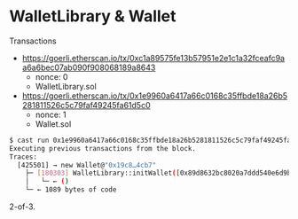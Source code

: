 # WalletLibrary & Wallet

Transactions
- https://goerli.etherscan.io/tx/0xc1a89575fe13b57951e2e1c1a32fceafc9aa6a6bec07ab090f908068189a8643
  - nonce: 0
  - WalletLibrary.sol
- https://goerli.etherscan.io/tx/0x1e9960a6417a66c0168c35ffbde18a26b5281811526c5c79faf49245fa61d5c0
  - nonce: 1
  - Wallet.sol

```sh
$ cast run 0x1e9960a6417a66c0168c35ffbde18a26b5281811526c5c79faf49245fa61d5c0
Executing previous transactions from the block.
Traces:
  [425501] → new Wallet@"0x19c8…4cb7"
    ├─ [180303] WalletLibrary::initWallet([0x89d8632bc8020a7ddd540e6d9b118aa9ec19af27, 0x8a5722860c6691f2a25d141d73e678bf1078aac3, 0x6813eb9362372eef6200f3b1dbc3f819671cba69], 2) [delegatecall]
    │   └─ ← ()
    └─ ← 1089 bytes of code
```
2-of-3.